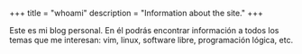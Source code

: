 +++
title = "whoami"
description = "Information about the site."
+++

Este es mi blog personal. En él podrás encontrar información a todos los temas que me
interesan: vim, linux, software libre, programación lógica, etc.

